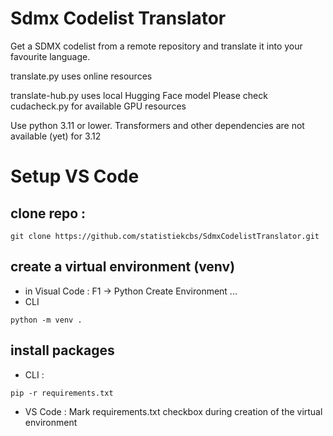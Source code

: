 # Sdmx Codelist Translator
Get a SDMX codelist from a remote repository and translate it into your favourite language.

translate.py uses online resources

translate-hub.py uses local Hugging Face model
Please check cudacheck.py for available GPU resources

Use python 3.11 or lower. Transformers and other dependencies are not available (yet) for 3.12

# Setup VS Code
## clone repo : 
```
git clone https://github.com/statistiekcbs/SdmxCodelistTranslator.git
```
## create a virtual environment (venv)
- in Visual Code : F1 -> Python Create Environment ...
- CLI
```
python -m venv .
```

## install packages
- CLI : 
```
pip -r requirements.txt
```
- VS Code : Mark requirements.txt checkbox during creation of the virtual environment
